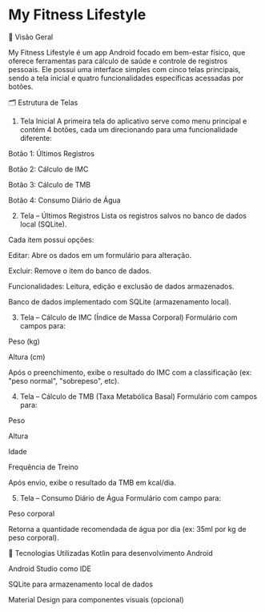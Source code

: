# My Fitness Lifestyle

🧾 Visão Geral

My Fitness Lifestyle é um app Android focado em bem-estar físico, que oferece ferramentas para cálculo de saúde e controle de registros pessoais. Ele possui uma interface simples com cinco telas principais, sendo a tela inicial e quatro funcionalidades específicas acessadas por botões.

🗂 Estrutura de Telas


1. Tela Inicial
  A primeira tela do aplicativo serve como menu principal e contém 4 botões, cada um direcionando para uma funcionalidade diferente:
  
  Botão 1: Últimos Registros
  
  Botão 2: Cálculo de IMC
  
  Botão 3: Cálculo de TMB
  
  Botão 4: Consumo Diário de Água


2. Tela – Últimos Registros
  Lista os registros salvos no banco de dados local (SQLite).
  
  Cada item possui opções:
  
  Editar: Abre os dados em um formulário para alteração.
  
  Excluir: Remove o item do banco de dados.
  
  Funcionalidades:
  Leitura, edição e exclusão de dados armazenados.
  
  Banco de dados implementado com SQLite (armazenamento local).


3. Tela – Cálculo de IMC (Índice de Massa Corporal)
  Formulário com campos para:
  
  Peso (kg)
  
  Altura (cm)
  
  Após o preenchimento, exibe o resultado do IMC com a classificação (ex: "peso normal", "sobrepeso", etc).


4. Tela – Cálculo de TMB (Taxa Metabólica Basal)
  Formulário com campos para:
  
  Peso
  
  Altura
  
  Idade
  
  Frequência de Treino
  
  Após envio, exibe o resultado da TMB em kcal/dia.


5. Tela – Consumo Diário de Água
Formulário com campo para:

  Peso corporal
  
  Retorna a quantidade recomendada de água por dia (ex: 35ml por kg de peso corporal).
  
  🧰 Tecnologias Utilizadas
  Kotlin para desenvolvimento Android
  
  Android Studio como IDE
  
  SQLite para armazenamento local de dados
  
  Material Design para componentes visuais (opcional)
  
